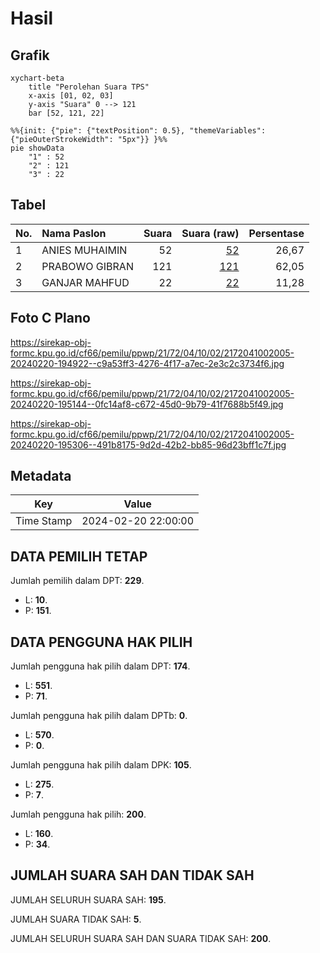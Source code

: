 # Hasil

## Grafik

```mermaid
xychart-beta
    title "Perolehan Suara TPS"
    x-axis [01, 02, 03]
    y-axis "Suara" 0 --> 121
    bar [52, 121, 22]
```

```mermaid
%%{init: {"pie": {"textPosition": 0.5}, "themeVariables": {"pieOuterStrokeWidth": "5px"}} }%%
pie showData
    "1" : 52
    "2" : 121
    "3" : 22
```

## Tabel

| No. | Nama Paslon    | Suara | Suara (raw) | Persentase |
|:--- |:-------------- | -----:| -----------:| ----------:|
| 1   | ANIES MUHAIMIN | 52    | [52][p-1]   | 26,67      |
| 2   | PRABOWO GIBRAN | 121   | [121][p-2]  | 62,05      |
| 3   | GANJAR MAHFUD  | 22    | [22][p-3]   | 11,28      |


[p-1]: https://github.com/gigit-pemilu/pemilu-2024-21-kepulauan-riau/blob/main/pilpres/hitung-suara/sub/21-kepulauan-riau/sub/72-kota-tanjung-pinang/sub/04-bukit-bestari/sub/1002-dompak/sub/005-tps/sub/paslon-1.txt
[p-2]: https://github.com/gigit-pemilu/pemilu-2024-21-kepulauan-riau/blob/main/pilpres/hitung-suara/sub/21-kepulauan-riau/sub/72-kota-tanjung-pinang/sub/04-bukit-bestari/sub/1002-dompak/sub/005-tps/sub/paslon-2.txt
[p-3]: https://github.com/gigit-pemilu/pemilu-2024-21-kepulauan-riau/blob/main/pilpres/hitung-suara/sub/21-kepulauan-riau/sub/72-kota-tanjung-pinang/sub/04-bukit-bestari/sub/1002-dompak/sub/005-tps/sub/paslon-3.txt

## Foto C Plano

https://sirekap-obj-formc.kpu.go.id/cf66/pemilu/ppwp/21/72/04/10/02/2172041002005-20240220-194922--c9a53ff3-4276-4f17-a7ec-2e3c2c3734f6.jpg

https://sirekap-obj-formc.kpu.go.id/cf66/pemilu/ppwp/21/72/04/10/02/2172041002005-20240220-195144--0fc14af8-c672-45d0-9b79-41f7688b5f49.jpg

https://sirekap-obj-formc.kpu.go.id/cf66/pemilu/ppwp/21/72/04/10/02/2172041002005-20240220-195306--491b8175-9d2d-42b2-bb85-96d23bff1c7f.jpg


## Metadata

| Key        | Value               |
| ---------- | ------------------- |
| Time Stamp | 2024-02-20 22:00:00 |


## DATA PEMILIH TETAP

Jumlah pemilih dalam DPT: **229**.
 * L: **10**.
 * P: **151**.

## DATA PENGGUNA HAK PILIH

Jumlah pengguna hak pilih dalam DPT: **174**.
 * L: **551**.
 * P: **71**.

Jumlah pengguna hak pilih dalam DPTb: **0**.
 * L: **570**.
 * P: **0**.

Jumlah pengguna hak pilih dalam DPK: **105**.
 * L: **275**.
 * P: **7**.

Jumlah pengguna hak pilih: **200**.
 * L: **160**.
 * P: **34**.

## JUMLAH SUARA SAH DAN TIDAK SAH

JUMLAH SELURUH SUARA SAH: **195**.

JUMLAH SUARA TIDAK SAH: **5**.

JUMLAH SELURUH SUARA SAH DAN SUARA TIDAK SAH: **200**.



